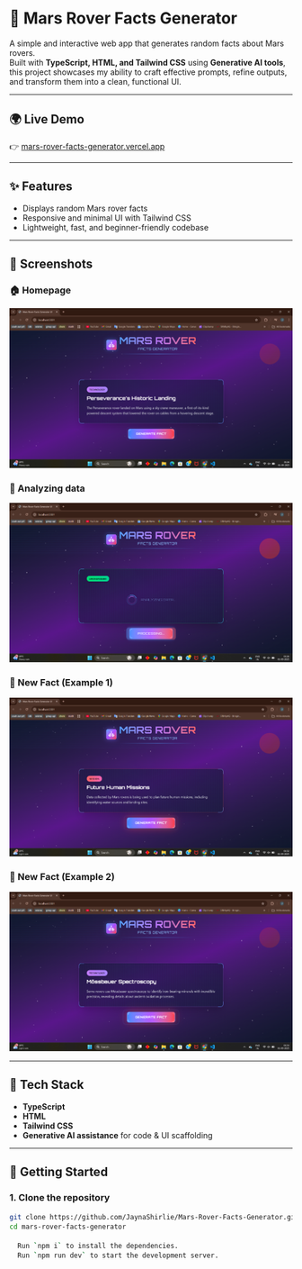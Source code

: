# 🚀 Mars Rover Facts Generator  

A simple and interactive web app that generates random facts about Mars rovers.  
Built with **TypeScript, HTML, and Tailwind CSS** using **Generative AI tools**, this project showcases my ability to craft effective prompts, refine outputs, and transform them into a clean, functional UI.  

---

## 🌍 Live Demo  
👉 [mars-rover-facts-generator.vercel.app](https://mars-rover-facts-generator.vercel.app/)

---

## ✨ Features  
- Displays random Mars rover facts  
- Responsive and minimal UI with Tailwind CSS  
- Lightweight, fast, and beginner-friendly codebase  

---

## 📸 Screenshots  

### 🏠 Homepage  
![Homepage](./assets/Homepage.png)  

### 🔄 Analyzing data
![Analyzing](./assets/Analyzing.png)  

### 🤖 New Fact (Example 1)  
![New Fact 1](./assets/New%20Fact%201.png)  

### 🤖 New Fact (Example 2)  
![New Fact 2](./assets/New%20Fact%202.png) 

---

## 🔧 Tech Stack  
- **TypeScript**  
- **HTML**  
- **Tailwind CSS**  
- **Generative AI assistance** for code & UI scaffolding  

---

## 🚀 Getting Started  
### 1. Clone the repository  
```bash
git clone https://github.com/JaynaShirlie/Mars-Rover-Facts-Generator.git
cd mars-rover-facts-generator

  Run `npm i` to install the dependencies.
  Run `npm run dev` to start the development server.
```
